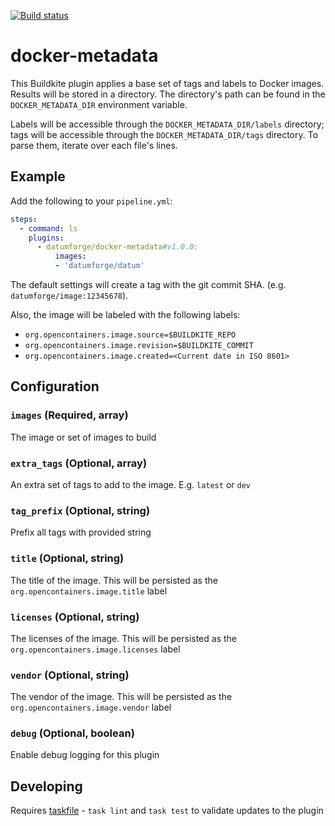 [![Build status](https://badge.buildkite.com/9b005387807d8a2299588e35456d710c0859a56836ee4e3b94.svg)](https://buildkite.com/datum/docker-metadata-buildkite-plugin)

# docker-metadata

This Buildkite plugin applies a base set of tags and labels to Docker images. Results will be stored in a directory. The directory's path can be found in the `DOCKER_METADATA_DIR` environment variable.

Labels will be accessible through the `DOCKER_METADATA_DIR/labels` directory; tags will be accessible through the `DOCKER_METADATA_DIR/tags` directory. To parse them, iterate over each file's lines.

## Example

Add the following to your `pipeline.yml`:

```yml
steps:
  - command: ls
    plugins:
      - datumforge/docker-metadata#v1.0.0:
          images:
          - 'datumforge/datum'
```

The default settings will create a tag with the git commit SHA. (e.g. `datumforge/image:12345678`).

Also, the image will be labeled with the following labels:

- `org.opencontainers.image.source=$BUILDKITE_REPO`
- `org.opencontainers.image.revision=$BUILDKITE_COMMIT`
- `org.opencontainers.image.created=<Current date in ISO 8601>`

## Configuration

### `images` (Required, array)

The image or set of images to build

### `extra_tags` (Optional, array)

An extra set of tags to add to the image. E.g. `latest` or `dev`

### `tag_prefix` (Optional, string)

Prefix all tags with provided string

### `title` (Optional, string)

The title of the image. This will be persisted as the `org.opencontainers.image.title` label

### `licenses` (Optional, string)

The licenses of the image. This will be persisted as the `org.opencontainers.image.licenses` label

### `vendor` (Optional, string)

The vendor of the image. This will be persisted as the `org.opencontainers.image.vendor` label

### `debug` (Optional, boolean)

Enable debug logging for this plugin

## Developing

Requires [taskfile](https://taskfile.dev/installation/) - `task lint` and `task test` to validate updates to the plugin
